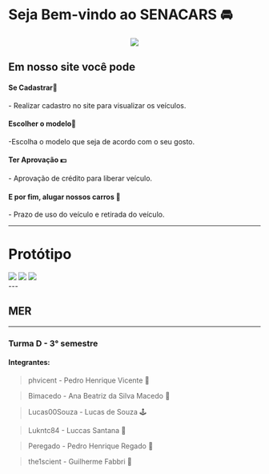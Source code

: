 # Seja Bem-vindo ao SENACARS 🚘

<div>
<p align="center">
<img src="https://user-images.githubusercontent.com/112720353/226183950-3b7a0032-5ae7-4946-ad9c-2bb747ae573c.gif" "width 700px"/>
</p>
</div>
<h2>
Em nosso site você pode 
</h2>

<h4>
Se Cadastrar📲
</h4>
- Realizar cadastro no site para visualizar os veículos. 

<h4>
Escolher o modelo🤔
</h4>
-Escolha o modelo que seja de acordo com o seu gosto.

<h4>
Ter Aprovação 💵
</h4>
- Aprovação de crédito para liberar veículo.

<h4>
E por fim, alugar nossos carros 🚗
</h4>
- Prazo de uso do veículo e retirada do veículo.
 
 


---
<h1>Protótipo</h1>

<div>
<img src="https://user-images.githubusercontent.com/112720353/226134097-4e109ab7-ebe0-4da1-8d15-4d791e59049f.png" "width 700px"/>
<img src="https://user-images.githubusercontent.com/112720353/226142022-7f7c254f-edf1-484f-b88f-dfcd07e86fbb.png" "width 700px"/>
<img src="https://user-images.githubusercontent.com/112720353/226134099-e782b9dc-aa66-4f2f-8ff7-48aa13f45f23.png" "width 700px"/>
</div>
---
<h2> MER </h2>

---

### Turma D - 3° semestre

#### Integrantes: 

> phvicent - Pedro Henrique Vicente 👹

> Bimacedo - Ana Beatriz da Silva Macedo 🐙

> Lucas00Souza - Lucas de Souza 🕹

> Lukntc84 - Luccas Santana 👻

> Peregado - Pedro Henrique Regado 🤖

> the1scient - Guilherme Fabbri 👾
